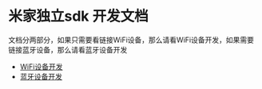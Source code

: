 # 米家独立sdk 开发文档
文档分两部分，如果只需要看链接WiFi设备，那么请看WiFi设备开发，如果需要链接蓝牙设备，那么请看蓝牙设备开发
- [WiFi设备开发](./MiHomeAPI.md)
- [蓝牙设备开发](./MiHomeBluetoothAPI.md)
